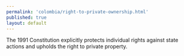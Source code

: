 ```yaml
---
permalink: 'colombia/right-to-private-ownership.html'
published: true
layout: default
---
```

The 1991 Constitution explicitly protects individual rights against state actions and upholds the right to private property.
